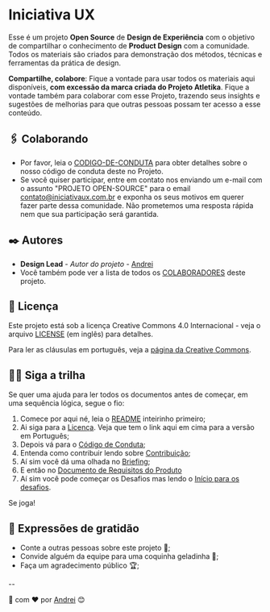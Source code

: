 # Iniciativa UX

Esse é um projeto **Open Source** de **Design de Experiência** com o objetivo de compartilhar o conhecimento de **Product Design** com a comunidade. Todos os materiais são criados para demonstração dos  métodos, técnicas e ferramentas da prática de design.

**Compartilhe, colabore**: Fique a vontade para usar todos os materiais aqui disponíveis, **com excessão da marca criada do Projeto Atletika**. Fique a vontade também para colaborar com esse Projeto, trazendo seus insights e sugestões de melhorias para que outras pessoas possam ter acesso a esse conteúdo.

## 🖇️ Colaborando

* Por favor, leia o [CODIGO-DE-CONDUTA](CODE-OF-CONDUCT.md) para obter detalhes sobre o nosso código de conduta deste no Projeto.
* Se você quiser participar, entre em contato nos enviando um e-mail com o assunto "PROJETO OPEN-SOURCE" para o email contato@iniciativaux.com.br e exponha os seus motivos em querer fazer parte dessa comunidade. Não prometemos uma resposta rápida nem que sua participação será garantida.

## ✒️ Autores

* **Design Lead** - *Autor do projeto* - [Andrei](https://github.com/andreiomega)
* Você também pode ver a lista de todos os [COLABORADORES](COLABORADORES.md) deste projeto.


## 📄 Licença

Este projeto está sob a licença Creative Commons 4.0 Internacional - veja o arquivo [LICENSE](LICENSE) (em inglês) para detalhes.

Para ler as cláusulas em português, veja a [página da Creative Commons](https://creativecommons.org/licenses/by/4.0/legalcode.pt).

## 🚶‍♀️ Siga a trilha

Se quer uma ajuda para ler todos os documentos antes de começar, em uma sequência lógica, segue o fio:

1. Comece por aqui né, leia o [README](README.md) inteirinho primeiro;
2. Ai siga para a [Licença](LICENSE). Veja que tem o link aqui em cima para a versão em Português;
3. Depois vá para o [Código de Conduta](CODE-OF-CONDUCT.md);
4. Entenda como contribuir lendo sobre [Contribuição](CONTRIBUTING.md);
5. Aí sim você dá uma olhada no [Briefing](docs/Atletika-Briefing.pdf);
6. E então no [Documento de Requisitos do Produto](docs/Atletika-PRD.pdf)
7. Aí sim você pode começar os Desafios mas lendo o [Início para os desafios](desafios/INICIE-AQUI.md).

Se joga!

## 🎁 Expressões de gratidão

* Conte a outras pessoas sobre este projeto 📢;
* Convide alguém da equipe para uma coquinha geladinha 🥤;
* Faça um agradecimento público 🏆;
<!-- * Recomende meus cursos: [Design Experimental](https://designexperimental.com.br/cursos). -->

--

🎨 com ❤️ por [Andrei](https://github.com/andreiomega) 😊
